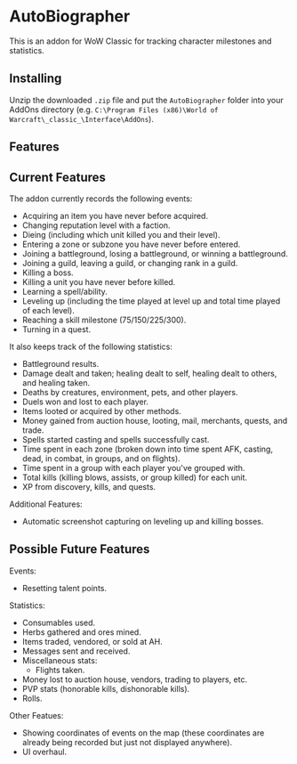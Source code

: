 # AutoBiographer
This is an addon for WoW Classic for tracking character milestones and statistics.

## Installing

Unzip the downloaded `.zip` file and put the `AutoBiographer` folder into your AddOns directory (e.g. `C:\Program Files (x86)\World of Warcraft\_classic_\Interface\AddOns`).

## Features

## Current Features

The addon currently records the following events:
 - Acquiring an item you have never before acquired.
 - Changing reputation level with a faction.
 - Dieing (including which unit killed you and their level).
 - Entering a zone or subzone you have never before entered.
 - Joining a battleground, losing a battleground, or winning a battleground.
 - Joining a guild, leaving a guild, or changing rank in a guild.
 - Killing a boss.
 - Killing a unit you have never before killed.
 - Learning a spell/ability.
 - Leveling up (including the time played at level up and total time played of each level).
 - Reaching a skill milestone (75/150/225/300).
 - Turning in a quest.
 
It also keeps track of the following statistics:
 - Battleground results.
 - Damage dealt and taken; healing dealt to self, healing dealt to others, and healing taken.
 - Deaths by creatures, environment, pets, and other players.
 - Duels won and lost to each player.
 - Items looted or acquired by other methods.
 - Money gained from auction house, looting, mail, merchants, quests, and trade.
 - Spells started casting and spells successfully cast.
 - Time spent in each zone (broken down into time spent AFK, casting, dead, in combat, in groups, and on flights).
 - Time spent in a group with each player you've grouped with.
 - Total kills (killing blows, assists, or group killed) for each unit.
 - XP from discovery, kills, and quests.

Additional Features:
 - Automatic screenshot capturing on leveling up and killing bosses.
 
## Possible Future Features

Events:
 - Resetting talent points.
 
Statistics:
 - Consumables used.
 - Herbs gathered and ores mined.
 - Items traded, vendored, or sold at AH.
 - Messages sent and received.
 - Miscellaneous stats:
   - Flights taken.   
 - Money lost to auction house, vendors, trading to players, etc.
 - PVP stats (honorable kills, dishonorable kills).
 - Rolls.
 

Other Featues:
- Showing coordinates of events on the map (these coordinates are already being recorded but just not displayed anywhere).
- UI overhaul.